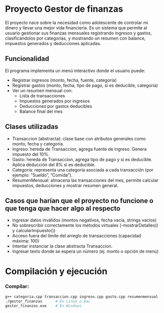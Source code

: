 # Proyecto Gestor de finanzas
El proyecto nace sobre la necesidad como adolescente de controlar mi dinero y llevar una mejor vida financieria. Es un sistema que permite al usuario gestionar sus finanzas mensuales registrando ingresos y gastos, clasificándolos por categorías, y mostrando un resumen con balance, impuestos generados y deducciones aplicadas.


## Funcionalidad
El programa implementa un menú interactivo donde el usuario puede:

- Registrar ingresos (monto, fecha, fuente, categoría)
- Registrar gastos (monto, fecha, tipo de pago, si es deducible, categoría)
- Ver un resumen mensual con:
  - Lista de transacciones
  - Impuestos generados por ingresos
  - Deducciones por gastos deducibles
  - Balance final del mes

## Clases utilizadas
- Transaccion (abstracta): clase base con atributos generales como monto, fecha y categoría.
- Ingreso: hereda de Transaccion, agrega fuente de ingreso. Genera impuesto del 10%.
- Gasto: hereda de Transaccion, agrega tipo de pago y si es deducible. Aplica deducción del 8% si es deducible.
- Categoria: representa una categoría asociada a cada transacción (por ejemplo: “Sueldo”, “Comida”).
- ResumenMensual: almacena las transacciones del mes, permite calcular impuestos, deducciones y mostrar resumen general.


## Casos que harían que el proyecto no funcione o que tenga que hacer algo al respecto
- Ingresar datos inválidos (montos negativos, fecha vacía, strings vacíos)
- No sobrescribir correctamente los métodos virtuales (-mostrarDetalles() y calcularImpuesto())
- Acceso fuera del límite del arreglo de transacciones (capacidad máxima: 100)
- Intentar instanciar la clase abstracta Transaccion.
- Ingresar texto donde se espera un número (ej. monto o opción de menú)



# Compilación y ejecución

### Compilar:
```bash
g++ categoria.cpp transaccion.cpp ingreso.cpp gasto.cpp resumenmensual.cpp main.cpp -o gestor_finanzas
./gestor_finanzas      # En Linux o mac
gestor_finanzas.exe    # En Windows


